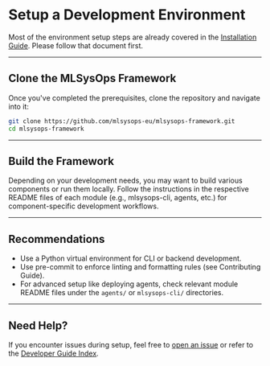 # Setup a Development Environment

Most of the environment setup steps are already covered in the [Installation Guide](../../installation.md). Please follow that document first.

---

## Clone the MLSysOps Framework

Once you've completed the prerequisites, clone the repository and navigate into it:

```bash
git clone https://github.com/mlsysops-eu/mlsysops-framework.git
cd mlsysops-framework
```

---

## Build the Framework

Depending on your development needs, you may want to build various components or run them locally. Follow the instructions in the respective README files of each module (e.g., mlsysops-cli, agents, etc.) for component-specific development workflows.

---

## Recommendations

- Use a Python virtual environment for CLI or backend development.
- Use pre-commit to enforce linting and formatting rules (see Contributing Guide).
- For advanced setup like deploying agents, check relevant module README files under the `agents/` or `mlsysops-cli/` directories.

---

## Need Help?

If you encounter issues during setup, feel free to [open an issue](https://github.com/mlsysops-eu/mlsysops-framework/issues) or refer to the [Developer Guide Index](../developer-guide/index.md).
